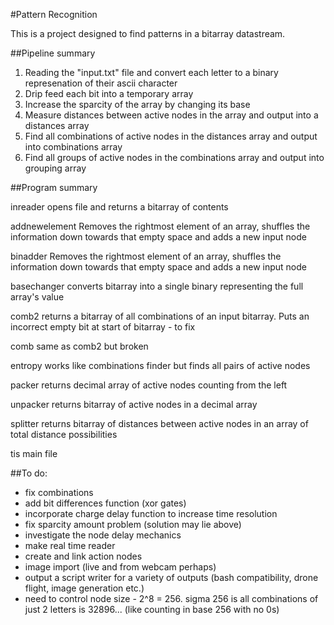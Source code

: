 #Pattern Recognition

This is a project designed to find patterns in a bitarray datastream. 

##Pipeline summary

1. Reading the "input.txt" file and convert each letter to a binary represenation of their ascii character
2. Drip feed each bit into a temporary array 
3. Increase the sparcity of the array by changing its base
4. Measure distances between active nodes in the array and output into a distances array
5. Find all combinations of active nodes in the distances array and output into combinations array
6. Find all groups of active nodes in the combinations array and output into grouping array

##Program summary

inreader
opens file and returns a bitarray of contents

addnewelement
Removes the rightmost element of an array, shuffles the information down towards that empty space and adds a new input node	

binadder
Removes the rightmost element of an array, shuffles the information down towards that empty space and adds a new input node

basechanger
converts bitarray into a single binary representing the full array's value

comb2
returns a bitarray of all combinations of an input bitarray. Puts an incorrect empty bit at start of bitarray - to fix

comb
same as comb2 but broken

entropy
works like combinations finder but finds all pairs of active nodes

packer
returns decimal array of active nodes counting from the left

unpacker
returns bitarray of active nodes in a decimal array

splitter
returns bitarray of distances between active nodes in an array of total distance possibilities

tis
main file

##To do:
- fix combinations
- add bit differences function (xor gates)
- incorporate charge delay function to increase time resolution
- fix sparcity amount problem (solution may lie above)
- investigate the node delay mechanics
- make real time reader
- create and link action nodes
- image import (live and from webcam perhaps)
- output a script writer for a variety of outputs (bash compatibility, drone flight, image generation etc.)
- need to control node size - 2^8 = 256. sigma 256 is all combinations of just 2 letters is 32896... (like counting in base 256 with no 0s)
